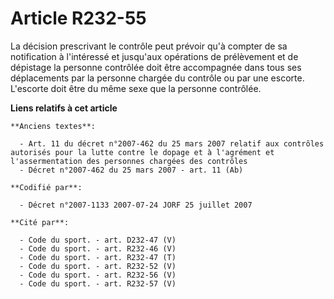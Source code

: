# Article R232-55

La décision prescrivant le contrôle peut prévoir qu'à compter de sa notification à l'intéressé et jusqu'aux opérations de
prélèvement et de dépistage la personne contrôlée doit être accompagnée dans tous ses déplacements par la personne chargée du
contrôle ou par une escorte. L'escorte doit être du même sexe que la personne contrôlée.

**Liens relatifs à cet article**

	**Anciens textes**:

	  - Art. 11 du décret n°2007-462 du 25 mars 2007 relatif aux contrôles autorisés pour la lutte contre le dopage et à l'agrément et l'assermentation des personnes chargées des contrôles
	  - Décret n°2007-462 du 25 mars 2007 - art. 11 (Ab)

	**Codifié par**:

	  - Décret n°2007-1133 2007-07-24 JORF 25 juillet 2007

	**Cité par**:

	  - Code du sport. - art. D232-47 (V)
	  - Code du sport. - art. R232-46 (V)
	  - Code du sport. - art. R232-47 (T)
	  - Code du sport. - art. R232-52 (V)
	  - Code du sport. - art. R232-56 (V)
	  - Code du sport. - art. R232-57 (V)
